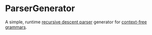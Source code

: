 # ParserGenerator
A simple, runtime [recursive descent parser](https://en.wikipedia.org/wiki/Recursive_descent_parser) generator for [context-free grammars](https://en.wikipedia.org/wiki/Context-free_grammar).
